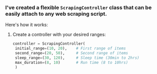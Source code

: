 ### I've created a flexible `ScrapingController` class that can be easily attach to any web scraping script. 

Here's how it works:

1. Create a controller with your desired ranges:
   ```python
   controller = ScrapingController(
    initial_range=(10, 20),    # First range of items
    second_range=(20, 50),     # Second range of items
    sleep_range=(30, 120),     # Sleep time (30min to 2hrs)
    max_duration=(8, 10)       # Run time (8 to 10hrs)
    )
   ```
